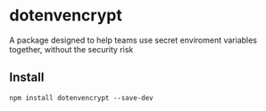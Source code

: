 # dotenvencrypt
A package designed to help teams use secret enviroment variables together, without the security risk

## Install
```
npm install dotenvencrypt --save-dev
```